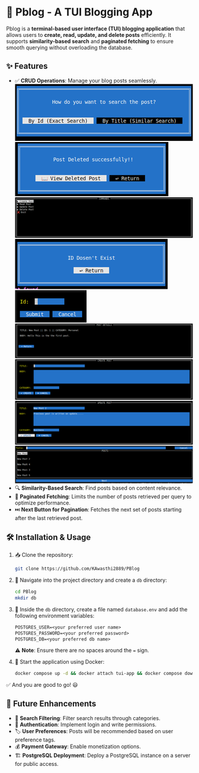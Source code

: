 # 🚀 Pblog - A TUI Blogging App

Pblog is a **terminal-based user interface (TUI) blogging application** that allows users to **create, read, update, and delete posts** efficiently. It supports **similarity-based search** and **paginated fetching** to ensure smooth querying without overloading the database.

## ✨ Features
- ✅ **CRUD Operations**: Manage your blog posts seamlessly.
![Choice Screenshot](https://raw.githubusercontent.com/KAwasthi2889/PBlog/main/images/Choice.png)
![Confirmation Screenshot](https://raw.githubusercontent.com/KAwasthi2889/PBlog/main/images/Confirmation.png)
![CRUD Screenshot](https://raw.githubusercontent.com/KAwasthi2889/PBlog/main/images/CRUD.png)
![Error-Handeling Screenshot](https://raw.githubusercontent.com/KAwasthi2889/PBlog/main/images/Error-Handeling.png)
![Id Search Screenshot](https://raw.githubusercontent.com/KAwasthi2889/PBlog/main/images/Id-Search.png)
![Post Content Screenshot](https://raw.githubusercontent.com/KAwasthi2889/PBlog/main/images/Post-Content.png)
![Post Creation Screenshot](https://raw.githubusercontent.com/KAwasthi2889/PBlog/main/images/Post-Creation.png)
![Post Update Screenshot](https://raw.githubusercontent.com/KAwasthi2889/PBlog/main/images/Post-Update.png)
![Title Search Screenshot](https://raw.githubusercontent.com/KAwasthi2889/PBlog/main/images/Title-Search.png)
- 🔍 **Similarity-Based Search**: Find posts based on content relevance.
- 📌 **Paginated Fetching**: Limits the number of posts retrieved per query to optimize performance.
- ⏭️ **Next Button for Pagination**: Fetches the next set of posts starting after the last retrieved post.

## 🛠️ Installation & Usage
1. 📥 Clone the repository:
   ```bash
   git clone https://github.com/KAwasthi2889/PBlog
   ```
2. 📂 Navigate into the project directory and create a `db` directory:
   ```bash
   cd PBlog
   mkdir db
   ```
3. 📝 Inside the `db` directory, create a file named `database.env` and add the following environment variables:
   ```
   POSTGRES_USER=<your preferred user name>
   POSTGRES_PASSWORD=<your preferred password>
   POSTGRES_DB=<your preferred db name>
   ```
   ⚠️ **Note**: Ensure there are no spaces around the `=` sign.

4. 🚀 Start the application using Docker:
   ```bash
   docker compose up -d && docker attach tui-app && docker compose down
   ```

✅ And you are good to go! 😃

## 📢  Future Enhancements
- 🎯 **Search Filtering**: Filter search results through categories.
- 🔐 **Authentication**: Implement login and write permissions.
- 🏷️ **User Preferences**: Posts will be recommended based on user preference tags.
- 💰 **Payment Gateway**: Enable monetization options.
- 🏗️ **PostgreSQL Deployment**: Deploy a PostgreSQL instance on a server for public access.